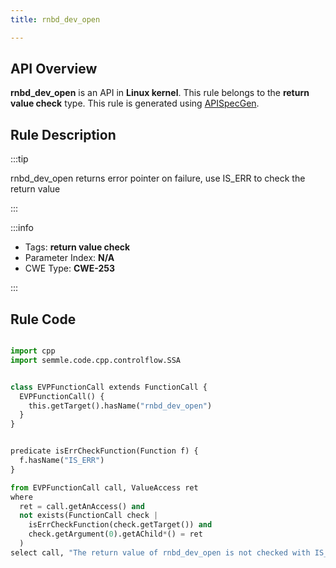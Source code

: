```yaml
---
title: rnbd_dev_open

---
```



## API Overview
**rnbd_dev_open** is an API in **Linux kernel**. This rule belongs to the **return value check** type. This rule is generated using [APISpecGen](../../tools/APISpecGen).
## Rule Description

:::tip

rnbd_dev_open returns error pointer on failure, use IS_ERR to check the return value

:::

:::info

- Tags: **return value check**
- Parameter Index: **N/A**
- CWE Type: **CWE-253**

:::

## Rule Code
```python

import cpp
import semmle.code.cpp.controlflow.SSA


class EVPFunctionCall extends FunctionCall {
  EVPFunctionCall() {
    this.getTarget().hasName("rnbd_dev_open")
  }
}


predicate isErrCheckFunction(Function f) {
  f.hasName("IS_ERR") 
}

from EVPFunctionCall call, ValueAccess ret
where
  ret = call.getAnAccess() and
  not exists(FunctionCall check |
    isErrCheckFunction(check.getTarget()) and
    check.getArgument(0).getAChild*() = ret
  )
select call, "The return value of rnbd_dev_open is not checked with IS_ERR."
    
```